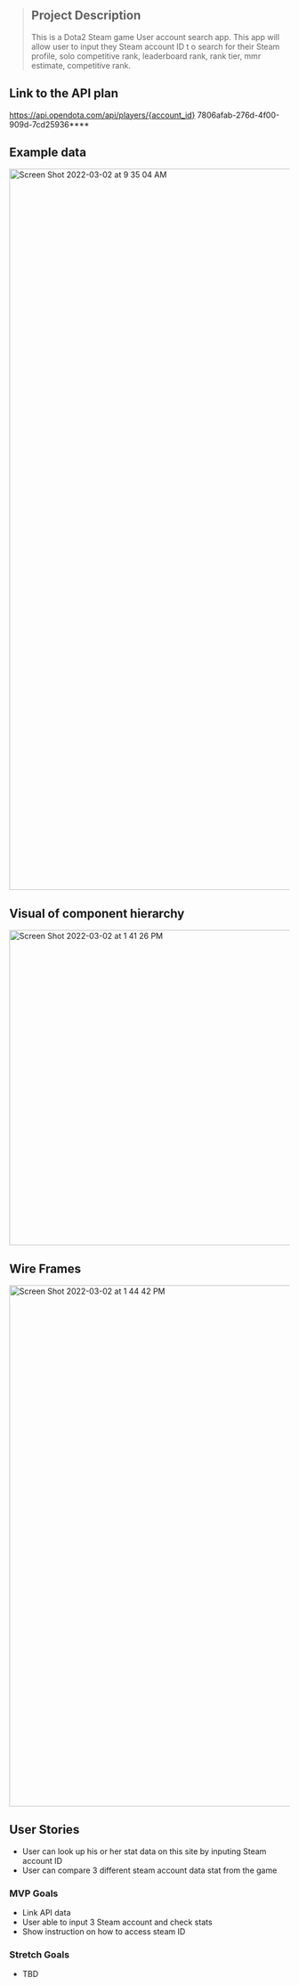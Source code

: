 > ## Project Description
>
> This is a Dota2 Steam game User account search app. This app will allow user to input they Steam account ID t o search for their Steam profile, solo competitive rank, leaderboard rank, rank tier, mmr estimate, competitive rank.

## Link to the API plan

https://api.opendota.com/api/players/{account_id}
7806afab-276d-4f00-909d-7cd25936\*\*\*\*

## Example data

<img width="1295" alt="Screen Shot 2022-03-02 at 9 35 04 AM" src="https://media.git.generalassemb.ly/user/41195/files/252ad000-9a1b-11ec-8610-3e1330ad3c15">

## Visual of component hierarchy

<img width="566" alt="Screen Shot 2022-03-02 at 1 41 26 PM" src="https://media.git.generalassemb.ly/user/41195/files/d38c4080-9a2e-11ec-8415-51b706702e52">

## Wire Frames

<img width="936" alt="Screen Shot 2022-03-02 at 1 44 42 PM" src="https://media.git.generalassemb.ly/user/41195/files/eef74b80-9a2e-11ec-9f7e-5ef60a4190e7">

## User Stories

- User can look up his or her stat data on this site by inputing Steam account ID
- User can compare 3 different steam account data stat from the game

### MVP Goals

- Link API data
- User able to input 3 Steam account and check stats
- Show instruction on how to access steam ID

### Stretch Goals

- TBD
